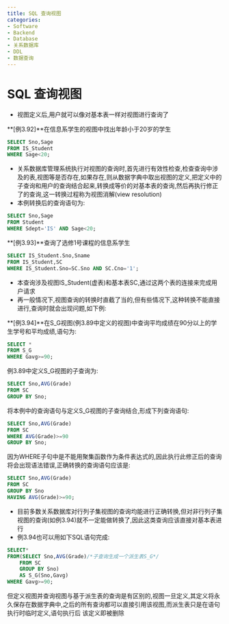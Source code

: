 ```yaml
---
title: SQL 查询视图
categories:
- Software
- Backend
- Database
- 关系数据库
- DDL
- 数据查询
---
```

# SQL 查询视图

- 视图定义后,用户就可以像对基本表一样对视图进行查询了

**[例3.92]**在信息系学生的视图中找出年龄小于20岁的学生

```sql
SELECT Sno,Sage
FROM IS_Student
WHERE Sage<20;
```

- 关系数据库管理系统执行对视图的查询时,首先进行有效性检查,检查查询中涉及的表,视图等是否存在,如果存在,则从数据字典中取出视图的定义,把定义中的子查询和用户的查询结合起来,转换成等价的对基本表的查询,然后再执行修正了的查询,这一转换过程称为视图消解(view resolution)
- 本例转换后的查询语句为:

```sql
SELECT Sno,Sage
FROM Student
WHERE Sdept='IS' AND Sage<20;
```

**[例3.93]**查询了选修1号课程的信息系学生

```sql
SELECT IS_Student.Sno,Sname
FROM IS_Student,SC
WHERE IS_Student.Sno=SC.Sno AND SC.Cno='1';
```

- 本查询涉及视图IS_Student(虚表)和基本表SC,通过这两个表的连接来完成用户请求
- 再一般情况下,视图查询的转换时直截了当的,但有些情况下,这种转换不能直接进行,查询时就会出现问题,如下例:

**[例3.94]**在S_G视图(例3.89中定义的视图)中查询平均成绩在90分以上的学生学号和平均成绩,语句为:

```sql
SELECT *
FROM S_G
WHERE Gavg>=90;
```

例3.89中定义S_G视图的子查询为:

```sql
SELECT Sno,AVG(Grade)
FROM SC
GROUP BY Sno;
```

将本例中的查询语句与定义S_G视图的子查询结合,形成下列查询语句:

```sql
SELECT Sno,AVG(Grade)
FROM SC
WHERE AVG(Grade)>=90
GROUP BY Sno;
```

因为WHERE子句中是不能用聚集函数作为条件表达式的,因此执行此修正后的查询将会出现语法错误,正确转换的查询语句应该是:

```sql
SELECT Sno,AVG(Grade)
FROM SC
GROUP BY Sno
HAVING AVG(Grade)>=90;
```

- 目前多数关系数据库对行列子集视图的查询均能进行正确转换,但对非行列子集视图的查询(如例3.94)就不一定能做转换了,因此这类查询应该直接对基本表进行
- 例3.94也可以用如下SQL语句完成:

```sql
SELECT*
FROM(SELECT Sno,AVG(Grade)/*子查询生成一个派生表S_G*/
	FROM SC
	GROUP BY Sno)
	AS S_G(Sno,Gavg)
WHERE Gavg>=90;
```

但定义视图并查询视图与基于派生表的查询是有区别的,视图一旦定义,其定义将永久保存在数据字典中,之后的所有查询都可以直接引用该视图,而派生表只是在语句执行时临时定义,语句执行后 该定义即被删除